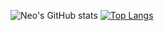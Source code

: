 ![Neo's GitHub stats](https://github-readme-stats-one-gules.vercel.app/api?username=Altair200333&hide=contribs,prs&theme=blue-green&count_private=true)
[![Top Langs](https://github-readme-stats-one-gules.vercel.app/api/top-langs/?username=Altair200333&hide=html,javascript,Objective-C&count_private=true)](https://github.com/Altair200333/github-readme-stats)

